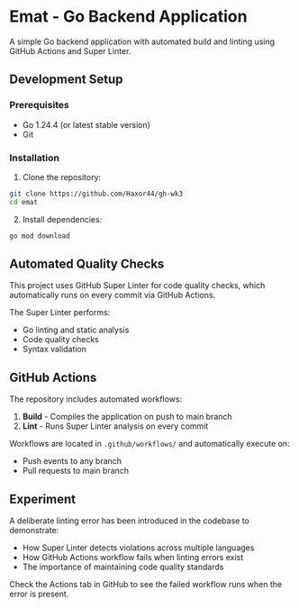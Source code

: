 # Emat - Go Backend Application

A simple Go backend application with automated build and linting using GitHub Actions and Super Linter.

## Development Setup

### Prerequisites
- Go 1.24.4 (or latest stable version)
- Git

### Installation
1. Clone the repository:
```bash
git clone https://github.com/Haxor44/gh-wk3
cd emat
```

2. Install dependencies:
```bash
go mod download
```

## Automated Quality Checks

This project uses GitHub Super Linter for code quality checks, which automatically runs on every commit via GitHub Actions.

The Super Linter performs:
- Go linting and static analysis
- Code quality checks
- Syntax validation

## GitHub Actions

The repository includes automated workflows:
1. **Build** - Compiles the application on push to main branch
2. **Lint** - Runs Super Linter analysis on every commit

Workflows are located in `.github/workflows/` and automatically execute on:
- Push events to any branch
- Pull requests to main branch

## Experiment

A deliberate linting error has been introduced in the codebase to demonstrate:
- How Super Linter detects violations across multiple languages
- How GitHub Actions workflow fails when linting errors exist
- The importance of maintaining code quality standards

Check the Actions tab in GitHub to see the failed workflow runs when the error is present.
